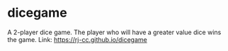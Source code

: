 # dicegame
A 2-player dice game. The player who will have a greater value dice wins the game.
Link: https://rj-cc.github.io/dicegame
